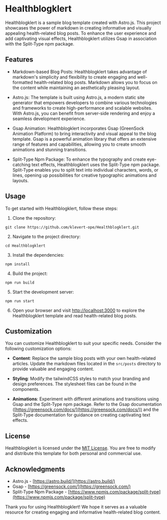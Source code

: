 # Healthblogklert

Healthblogklert is a sample blog template created with Astro.js. This project showcases the power of markdown in creating informative and visually appealing health-related blog posts. To enhance the user experience and add captivating visual effects, Healthblogklert utilizes Gsap in association with the Split-Type npm package.

## Features

- Markdown-based Blog Posts: Healthblogklert takes advantage of markdown's simplicity and flexibility to create engaging and well-formatted health-related blog posts. Markdown allows you to focus on the content while maintaining an aesthetically pleasing layout.

- Astro.js: The template is built using Astro.js, a modern static site generator that empowers developers to combine various technologies and frameworks to create high-performance and scalable websites. With Astro.js, you can benefit from server-side rendering and enjoy a seamless development experience.

- Gsap Animation: Healthblogklert incorporates Gsap (GreenSock Animation Platform) to bring interactivity and visual appeal to the blog template. Gsap is a powerful animation library that offers an extensive range of features and capabilities, allowing you to create smooth animations and stunning transitions.

- Split-Type Npm Package: To enhance the typography and create eye-catching text effects, Healthblogklert uses the Split-Type npm package. Split-Type enables you to split text into individual characters, words, or lines, opening up possibilities for creative typographic animations and layouts.

## Usage

To get started with Healthblogklert, follow these steps:

1. Clone the repository:

```shell
git clone https://github.com/klevert-ope/Healthblogklert.git
```

2. Navigate to the project directory:

```shell
cd Healthblogklert
```

3. Install the dependencies:

```shell
npm install
```

4. Build the project:

```shell
npm run build
```

5. Start the development server:

```shell
npm run start
```

6. Open your browser and visit [http://localhost:3000](http://localhost:3000) to explore the Healthblogklert template and read health-related blog posts.

## Customization

You can customize Healthblogklert to suit your specific needs. Consider the following customization options:

- **Content**: Replace the sample blog posts with your own health-related articles. Update the markdown files located in the `src/posts` directory to provide valuable and engaging content.

- **Styling**: Modify the tailwindCSS styles to match your branding and design preferences. The stylesheet files can be found in the components.

- **Animations**: Experiment with different animations and transitions using Gsap and the Split-Type npm package. Refer to the Gsap documentation ([https://greensock.com/docs/](https://greensock.com/docs/)) and the Split-Type documentation for guidance on creating captivating text effects.

## License

Healthblogklert is licensed under the [MIT License](https://github.com/klevert-ope/Healthblogklert/blob/main/LICENSE). You are free to modify and distribute this template for both personal and commercial use.

## Acknowledgments

- Astro.js - [https://astro.build/](https://astro.build/)
- Gsap - [https://greensock.com/](https://greensock.com/)
- Split-Type Npm Package - [https://www.npmjs.com/package/split-type](https://www.npmjs.com/package/split-type)

Thank you for using Healthblogklert! We hope it serves as a valuable resource for creating engaging and informative health-related blog content.
